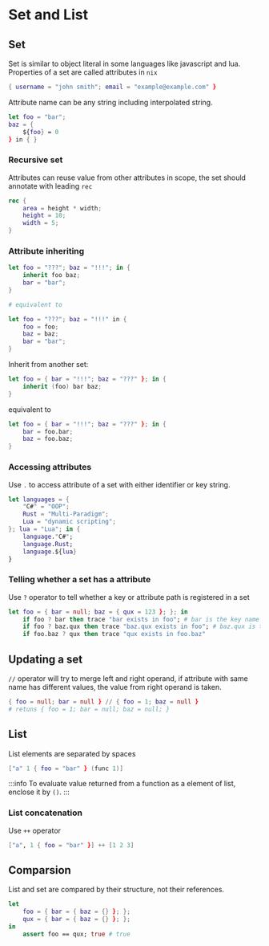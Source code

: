 # Set and List

## Set

Set is similar to object literal in some languages like javascript and lua.
Properties of a set are called attributes in `nix`

```nix
{ username = "john smith"; email = "example@example.com" }
```

Attribute name can be any string including interpolated string.

```nix
let foo = "bar";
baz = {
    ${foo} = 0
} in { }
```

### Recursive set

Attributes can reuse value from other attributes in scope, the set should annotate with leading `rec`

```nix
rec {
    area = height * width;
    height = 10;
    width = 5;
}
```

### Attribute inheriting


```nix
let foo = "???"; baz = "!!!"; in {
    inherit foo baz;
    bar = "bar";
}

# equivalent to

let foo = "???"; baz = "!!!" in {
    foo = foo;
    baz = baz;
    bar = "bar";
}
```

Inherit from another set:

```nix
let foo = { bar = "!!!"; baz = "???" }; in {
    inherit (foo) bar baz;
}

```
equivalent to
```nix
let foo = { bar = "!!!"; baz = "???" }; in {
    bar = foo.bar;
    baz = foo.baz;
}
```

### Accessing attributes

Use `.` to access attribute of a set with either identifier or key string.

```nix
let languages = {
    "C#" = "OOP";
    Rust = "Multi-Paradigm";
    Lua = "dynamic scripting";
}; lua = "Lua"; in {
    language."C#";
    language.Rust;
    language.${lua}
}
```

### Telling whether a set has a attribute

Use `?` operator to tell whether a key or attribute path is registered in a set

```nix
let foo = { bar = null; baz = { qux = 123 }; }; in
    if foo ? bar then trace "bar exists in foo"; # bar is the key name
    if foo ? baz.qux then trace "baz.qux exists in foo"; # baz.qux is the attribute path
    if foo.baz ? qux then trace "qux exists in foo.baz"
```

## Updating a set

`//` operator will try to merge left and right operand, if attribute with same name has different values, the value from right operand is taken.

```nix
{ foo = null; bar = null } // { foo = 1; baz = null }
# retuns { foo = 1; bar = null; baz = null; }
```

## List

List elements are separated by spaces

```nix
["a" 1 { foo = "bar" } (func 1)]
```

:::info
To evaluate value returned from a function as a element of list, enclose it by `()`.
:::

### List concatenation

Use `++` operator

```nix
["a", 1 { foo = "bar" }] ++ [1 2 3]
```

## Comparsion

List and set are compared by their structure, not their references.

```nix
let 
    foo = { bar = { baz = {} }; }; 
    qux = { bar = { baz = {} }; };
in
    assert foo == qux; true # true

```

